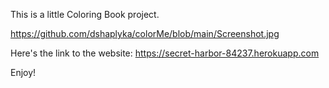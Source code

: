 This is a little Coloring Book project. 

https://github.com/dshaplyka/colorMe/blob/main/Screenshot.jpg 


Here's the link to the website: https://secret-harbor-84237.herokuapp.com 

Enjoy! 
